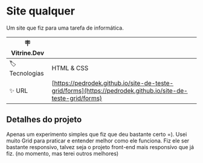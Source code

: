 # Site qualquer

Um site que fiz para uma tarefa de informática.

| :placard: Vitrine.Dev |     |
| -------------  | --- |
| :label: Tecnologias | HTML & CSS
| :sparkles: URL      | [https://pedrodek.github.io/site-de-teste-grid/forms](https://pedrodek.github.io/site-de-teste-grid/forms)

## Detalhes do projeto

  Apenas um experimento simples que fiz que deu bastante certo =). Usei muito Grid para praticar e entender melhor como ele funciona.
  Fiz ele ser bastante responsivo, talvez seja o projeto front-end mais responsívo que já fiz. (no momento, mas terei outros melhores)



